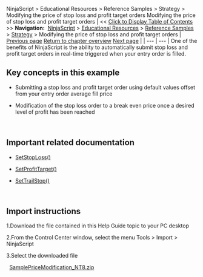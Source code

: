﻿
NinjaScript \> Educational Resources \> Reference Samples \> Strategy \> Modifying the price of stop loss and profit target orders
Modifying the price of stop loss and profit target orders
| \<\< [Click to Display Table of Contents](modifying_the_price_of_stop_lo.md) \>\> **Navigation:**     [NinjaScript](ninjascript.md) \> [Educational Resources](educational_resources.md) \> [Reference Samples](reference_samples.md) \> [Strategy](strategy2.md) \> Modifying the price of stop loss and profit target orders | [Previous page](keeping_orders_alive.md) [Return to chapter overview](strategy2.md) [Next page](monitoring_for_and_trading_a_b.md) |
| --- | --- |
One of the benefits of NinjaScript is the ability to automatically submit stop loss and profit target orders in real\-time triggered when your entry order is filled.
 
## Key concepts in this example
- Submitting a stop loss and profit target order using default values offset from your entry order average fill price

- Modification of the stop loss order to a break even price once a desired level of profit has been reached

 
## Important related documentation
- [SetStopLoss()](setstoploss.md)

- [SetProfitTarget()](setprofittarget.md)

- [SetTrailStop()](settrailstop.md)

 
## Import instructions
1\.Download the file contained in this Help Guide topic to your PC desktop

2\.From the Control Center window, select the menu Tools \> Import \> NinjaScript

3\.Select the downloaded file

 
[SamplePriceModification\_NT8\.zip](https://ninjatrader.com/support/helpGuides/nt8/samples/SamplePriceModification_NT8.zip)
